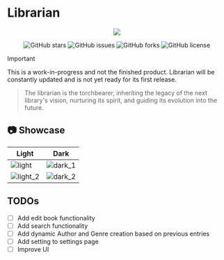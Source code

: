 # Librarian

<p align="center">
  <img src="https://github.com/CMOISDEAD/librarian/assets/51010598/b9d7cf9f-afa9-4826-939d-5cc93ccdc1de" />
</p>

<div align="center">

![GitHub stars](https://img.shields.io/github/stars/cmoisdead/librarian)
![GitHub issues](https://img.shields.io/github/issues/cmoisdead/librarian)
![GitHub forks](https://img.shields.io/github/forks/cmoisdead/librarian)
![GitHub license](https://img.shields.io/github/license/CMOISDEAD/librarian)

</div>

> [!IMPORTANT]
> This is a work-in-progress and not the finished product.
> Librarian will be constantly updated and is not yet ready for its first release.

> The librarian is the torchbearer, inheriting the legacy of the next library's vision, nurturing its spirit, and guiding its evolution into the future.

## 📷 Showcase

| Light                                                                                                   | Dark                                                                                                   |
| ------------------------------------------------------------------------------------------------------- | ------------------------------------------------------------------------------------------------------ |
| ![light](https://github.com/CMOISDEAD/librarian/assets/51010598/3cf8a24d-9401-4bd7-a0ee-aa8197afa69a)   | ![dark_1](https://github.com/CMOISDEAD/librarian/assets/51010598/a194cacd-b26b-4351-849d-61cf6dd1eeb6) |
| ![light_2](https://github.com/CMOISDEAD/librarian/assets/51010598/2d3baff0-da34-42e8-8696-01be7c322f9b) | ![dark_2](https://github.com/CMOISDEAD/librarian/assets/51010598/1934be35-085e-4019-a974-3ade73516f99) |

## TODOs

- [ ] Add edit book functionality
- [ ] Add search functionality
- [ ] Add dynamic Author and Genre creation based on previous entries
- [ ] Add setting to settings page
- [ ] Improve UI
